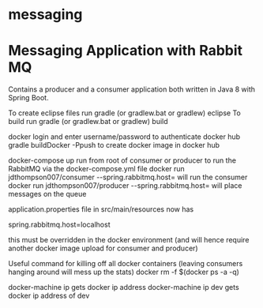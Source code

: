 # messaging
Messaging Application with Rabbit MQ
====================================
Contains a producer and a consumer application both written in Java 8 with Spring Boot.

To create eclipse files run gradle (or gradlew.bat or gradlew) eclipse
To build run gradle (or gradlew.bat or gradlew) build

docker login and enter username/password to authenticate docker hub
gradle buildDocker -Ppush to create docker image in docker hub

docker-compose up 																				run from root of consumer or producer to run the RabbitMQ via the docker-compose.yml file
docker run jdthompson007/consumer --spring.rabbitmq.host=<rabbitmq server ip address>          	will run the consumer
docker run jdthompson007/producer --spring.rabbitmq.host=<rabbitmq server ip address>			will place messages on the queue

application.properties file in src/main/resources now has 

spring.rabbitmq.host=localhost

this must be overridden in the docker environment
(and will hence require another docker image upload for consumer and producer)

Useful command for killing off all docker containers (leaving consumers hanging around will mess up the stats)
docker rm -f $(docker ps -a -q) 

docker-machine ip			gets docker ip address
docker-machine ip dev		gets docker ip address of dev